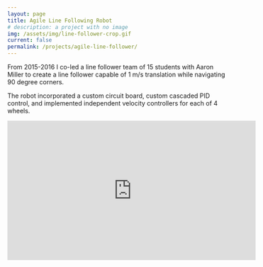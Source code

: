 ```yaml
---
layout: page
title: Agile Line Following Robot
# description: a project with no image
img: /assets/img/line-follower-crop.gif
current: false
permalink: /projects/agile-line-follower/
---
```


From 2015-2016 I co-led a line follower team of 15 students with Aaron Miller to create a line follower capable of 1 m/s translation while navigating 90 degree corners.

The robot incorporated a custom circuit board, custom cascaded PID control, and implemented independent velocity controllers for each of 4 wheels.

<center>
<iframe width="560" height="315" src="https://www.youtube.com/embed/-A3j8SwMsy0" frameborder="0" allow="accelerometer; autoplay; encrypted-media; gyroscope; picture-in-picture" allowfullscreen></iframe>
</center>